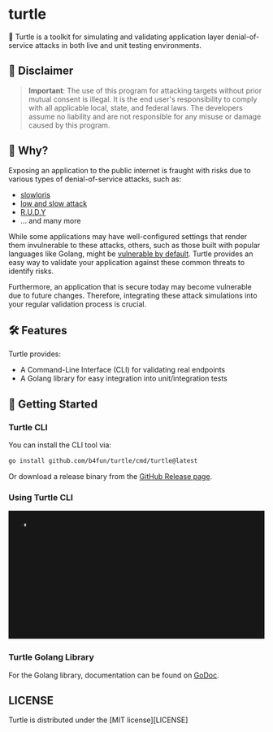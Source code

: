 # turtle

🐢 Turtle is a toolkit for simulating and validating application layer denial-of-service attacks in both live and unit testing environments.

## 🚨 Disclaimer

> **Important**: The use of this program for attacking targets without prior mutual consent is illegal. It is the end user's responsibility to comply with all applicable local, state, and federal laws. The developers assume no liability and are not responsible for any misuse or damage caused by this program.

## 🎯 Why?

Exposing an application to the public internet is fraught with risks due to various types of denial-of-service attacks, such as:

- [slowloris][cf_slowloris]
- [low and slow attack][cf_low_and_slow]
- [R.U.D.Y][cf_rudy]
- ... and many more

While some applications may have well-configured settings that render them invulnerable to these attacks, others, such as those built with popular languages like Golang, might be [vulnerable by default][gonuts_slowloris].
Turtle provides an easy way to validate your application against these common threats to identify risks.

Furthermore, an application that is secure today may become vulnerable due to future changes.
Therefore, integrating these attack simulations into your regular validation process is crucial.

## 🛠 Features

Turtle provides:

- A Command-Line Interface (CLI) for validating real endpoints
- A Golang library for easy integration into unit/integration tests

## 🚀 Getting Started

### Turtle CLI

You can install the CLI tool via:

```bash
go install github.com/b4fun/turtle/cmd/turtle@latest
```

Or download a release binary from the [GitHub Release page][gh_release].

### Using Turtle CLI

![](/docs/demo/demo.gif)

### Turtle Golang Library

For the Golang library, documentation can be found on [GoDoc][godoc].

## LICENSE

Turtle is distributed under the [MIT license][LICENSE]

[cf_slowloris]: https://www.cloudflare.com/learning/ddos/ddos-attack-tools/slowloris/
[cf_low_and_slow]: https://www.cloudflare.com/learning/ddos/ddos-low-and-slow-attack/
[cf_rudy]: https://www.cloudflare.com/learning/ddos/ddos-attack-tools/r-u-dead-yet-rudy/
[gonuts_slowloris]: https://groups.google.com/g/golang-nuts/c/MFZd6b8zQTQ
[gh_release]: https://github.com/b4fun/turtle/releases
[godoc]: http://godoc.org/github.com/b4fun/turtle